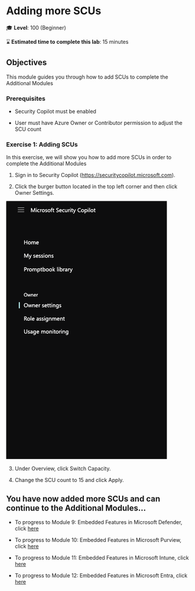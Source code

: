 # Adding more SCUs

🎓 **Level**: 100 (Beginner)

⌛ **Estimated time to complete this lab**: 15 minutes

## Objectives

This module guides you through how to add SCUs to complete the Additional Modules

### Prerequisites

- Security Copilot must be enabled

- User must have Azure Owner or Contributor permission to adjust the SCU count 

### Exercise 1: Adding SCUs 

In this exercise, we will show you how to add more SCUs in order to complete the Additional Modules 

1. Sign in to Security Copilot (https://securitycopilot.microsoft.com).

2. Click the burger button located in the top left corner and then click Owner Settings.
   
[![Menu Selection](../Images/menuSelection.png)](../Images/menuSelection.png)

3. Under Overview, click Switch Capacity.
   
4. Change the SCU count to 15 and click Apply.

## You have now added more SCUs and can continue to the Additional Modules...

- To progress to Module 9: Embedded Features in Microsoft Defender, click [here](Module-9-Embedded-Features-in-Microsoft-Defender.md)

- To progress to Module 10: Embedded Features in Microsoft Purview, click [here](Module-10-eDiscovery-Search-in-Microsoft-Purview.md)

- To progress to Module 11: Embedded Features in Microsoft Intune, click [here](Module-11-Embedded-Features-in-Microsoft-Intune.md)

- To progress to Module 12: Embedded Features in Microsoft Entra, click [here](Module-12-Embedded-Features-in-Microsoft-Entra.md)

